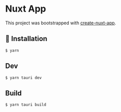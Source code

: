 # Nuxt App

This project was bootstrapped with [create-nuxt-app](https://github.com/nuxt/create-nuxt-app/).

## 🚀 Installation

```
$ yarn
```

## Dev

```
$ yarn tauri dev
```

## Build

```
$ yarn tauri build
```
